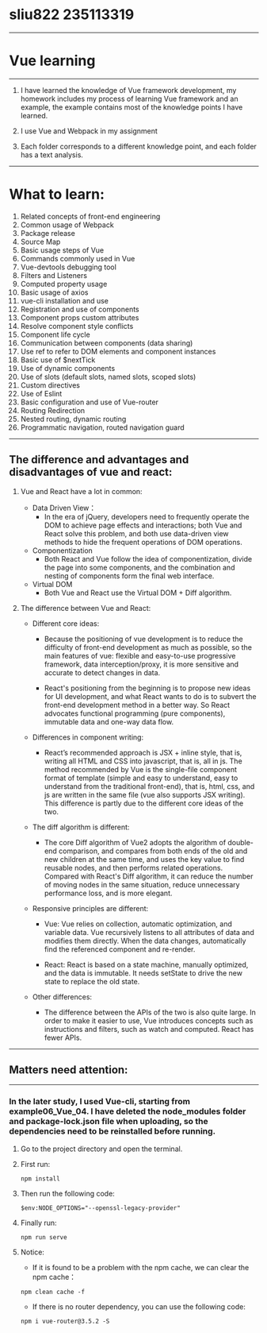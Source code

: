 # sliu822 235113319
---
# Vue learning
---

1. I have learned the knowledge of Vue framework development, my homework includes my process of learning Vue framework and an example, the example contains most of the knowledge points I have learned.

2. I use Vue and Webpack in my assignment


3. Each folder corresponds to a different knowledge point, and each folder has a text analysis.
---  
# What to learn:
1. Related concepts of front-end engineering
2. Common usage of Webpack
3. Package release
4. Source Map
5. Basic usage steps of Vue
6. Commands commonly used in Vue
7. Vue-devtools debugging tool
8. Filters and Listeners
9. Computed property usage
10. Basic usage of axios
11. vue-cli installation and use
12. Registration and use of components
13. Component props custom attributes
14. Resolve component style conflicts
15. Component life cycle
16. Communication between components (data sharing)
17. Use ref to refer to DOM elements and component instances
18. Basic use of $nextTick
19. Use of dynamic components
20. Use of slots (default slots, named slots, scoped slots)
21. Custom directives
22. Use of Eslint
23. Basic configuration and use of Vue-router
24. Routing Redirection
25. Nested routing, dynamic routing
26. Programmatic navigation, routed navigation guard
---
## The difference and advantages and disadvantages of vue and react:

1. Vue and React have a lot in common:
    * Data Driven View：
        + In the era of jQuery, developers need to frequently operate the DOM to achieve page effects and interactions; both Vue and React solve this problem, and both use data-driven view methods to hide the frequent operations of DOM operations.
    * Componentization
        + Both React and Vue follow the idea of componentization, divide the page into some components, and the combination and nesting of components form the final web interface.
    * Virtual DOM
        + Both Vue and React use the Virtual DOM + Diff algorithm.

2. The difference between Vue and React:
    * Different core ideas:
        + Because the positioning of vue development is to reduce the difficulty of front-end development as much as possible, so the main features of vue: flexible and easy-to-use progressive framework, data interception/proxy, it is more sensitive and accurate to detect changes in data.

        + React's positioning from the beginning is to propose new ideas for UI development, and what React wants to do is to subvert the front-end development method in a better way. So React advocates functional programming (pure components), immutable data and one-way data flow.

    * Differences in component writing:
        + React’s recommended approach is JSX + inline style, that is, writing all HTML and CSS into javascript, that is, all in js. The method recommended by Vue is the single-file component format of template (simple and easy to understand, easy to understand from the traditional front-end), that is, html, css, and js are written in the same file (vue also supports JSX writing). This difference is partly due to the different core ideas of the two.

    * The diff algorithm is different:
        + The core Diff algorithm of Vue2 adopts the algorithm of double-end comparison, and compares from both ends of the old and new children at the same time, and uses the key value to find reusable nodes, and then performs related operations. Compared with React's Diff algorithm, it can reduce the number of moving nodes in the same situation, reduce unnecessary performance loss, and is more elegant.

    * Responsive principles are different:
        + Vue: Vue relies on collection, automatic optimization, and variable data. Vue recursively listens to all attributes of data and modifies them directly. When the data changes, automatically find the referenced component and re-render.

        + React: React is based on a state machine, manually optimized, and the data is immutable. It needs setState to drive the new state to replace the old state.

    * Other differences:
        + The difference between the APIs of the two is also quite large. In order to make it easier to use, Vue introduces concepts such as instructions and filters, such as watch and computed. React has fewer APIs.

---
## Matters need attention:
---
###  In the later study, I used Vue-cli, starting from example06_Vue_04. I have deleted the node_modules folder and package-lock.json file when uploading, so the dependencies need to be reinstalled before running.

1. Go to the project directory and open the terminal.

2. First run:
   ```
   npm install
   ```
3. Then run the following code:
   ```
   $env:NODE_OPTIONS="--openssl-legacy-provider"
   ```
4. Finally run:
   ```
   npm run serve
   ```
5. Notice:
    * If it is found to be a problem with the npm cache, we can clear the npm cache：
     ```
     npm clean cache -f
     ```
    * If there is no router dependency, you can use the following code:
    ```
    npm i vue-router@3.5.2 -S
    ```